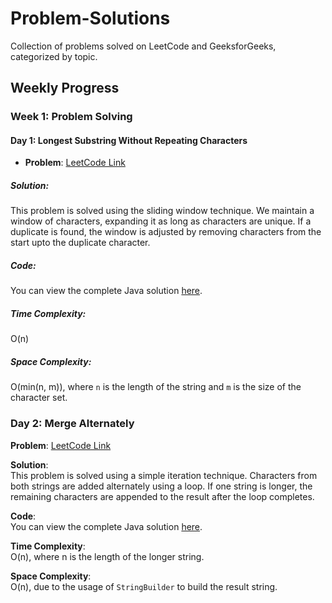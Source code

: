 # Problem-Solutions
Collection of problems solved on LeetCode and GeeksforGeeks, categorized by topic.
## Weekly Progress

### Week 1: Problem Solving

#### Day 1: Longest Substring Without Repeating Characters
- **Problem**: [LeetCode Link](https://leetcode.com/problems/longest-substring-without-repeating-characters/)
  
##### Solution:
This problem is solved using the sliding window technique. We maintain a window of characters, expanding it as long as characters are unique. If a duplicate is found, the window is adjusted by removing characters from the start upto the duplicate character.

##### Code:
You can view the complete Java solution [here](https://github.com/vysnavivr/Problem-Solutions/blob/main/JavaSolutions/LongestSubstring.java).

##### Time Complexity:
O(n)

##### Space Complexity:
O(min(n, m)), where `n` is the length of the string and `m` is the size of the character set.

### Day 2: Merge Alternately
**Problem**: [LeetCode Link](https://leetcode.com/problems/merge-strings-alternately)

**Solution**:  
This problem is solved using a simple iteration technique. Characters from both strings are added alternately using a loop. If one string is longer, the remaining characters are appended to the result after the loop completes.

**Code**:  
You can view the complete Java solution [here](https://github.com/vysnavivr/Problem-Solutions/blob/main/JavaSolutions/MergeAlternately.java).

**Time Complexity**:  
O(n), where n is the length of the longer string.

**Space Complexity**:  
O(n), due to the usage of `StringBuilder` to build the result string.


